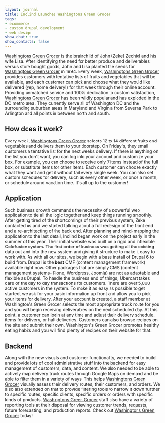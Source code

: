 ```yaml
---
layout: journal
title: Inclind Launches Washingtons Green Grocer
tags: 
- ecommerce
- custom drupal development
- web design
show_chat: true
show_contacts: false
---
```


<a href="http://www.washingtonsgreengrocer.com" target="_blank">Washingtons Green Grocer</a> is the brainchild of John (Zeke) Zechiel and his wife Lisa. After identifying the need for better produce and deliverables versus store bought goods, John and Lisa planted the seeds for <a href="http://www.washingtonsgreengrocer.com" target="_blank">Washingtons Green Grocer</a> in 1994. Every week, <a href="http://www.washingtonsgreengrocer.com" target="_blank">Washingtons Green Grocer</a> provides customers with tentative lists of fruits and vegetables that will be available, and each customer can pick and choose what they would like delivered (yep, home delivery!) for that week through their online account. Providing unmatched service and 100% dedication to custom satisfaction, <a href="http://www.washingtonsgreengrocer.com" target="_blank">Washingtons Green Grocer</a> has been wildly popular and has exploded in the DC metro area. They currently serve all of Washington DC and the surrounding suburban areas in Maryland and Virginia from Severna Park to Arlington and all points in between north and south. <h2> How does it work?</h2> Every week, <a href="http://www.washingtonsgreengrocer.com" target="_blank">Washingtons Green Grocer</a> selects 12 to 14 different fruits and vegetables and delivers them to your doorstep. On Friday's, they email customers a tentative list for the next weeks delivery. If there is anything on the list you don't want, you can log into your account and customize your box. For example, you can choose to receive only 7 items instead of the full box, or substitute items for other items. Each customer can choose exactly what they want and get it without fail every single week. You can also set custom schedules for delivery, such as every other week, or once a month, or schedule around vacation time. It's all up to the customer! <h2> Application</h2> Such business growth commands the necessity of a powerful web application to tie all the logic together and keep things running smoothly. After getting tired of the shortcomings of their previous system, Zeke contacted us and we started talking about a full redesign of the front end and a re-architecting of the back end. After planning and mind-mapping the application to the last detail, Inclind began work on the project early in the summer of this year. Their initial website was built on a rigid and inflexible Coldfusion system. The first order of business was getting all the existing data out and into the new system and giving it structure to make it easy to work with. As with all our sites, we begin with a base install of Drupal 6 to build from. Drupal is the <strong>best</strong> CMF (content management framework) available right now. Other packages that are simply CMS (content management systems- Plone, Wordpress, Joomla) are not as adaptable and flexible as Drupal. To handle the business end of things, Ubercart takes care of the day to day transactions for customers. There are over 5,000 active customers in the system. To make it as easy as possible to get started, we ask for your basic information up front and allow you to pick your items for delivery. After your account is created, a staff member at Washington's Green Grocer selects the most appropriate truck route for you and you will begin receiving deliverables on the next scheduled day. At this point, a customer can login at any time and adjust their delivery schedule, items for delivery, or halt deliveries. Customers can also browse recipes on the site and submit their own. Washington's Green Grocer promotes healthy eating habits and you will find plenty of recipes on their website for that. <h2> Backend</h2> Along with the new visuals and customer functionality, we needed to build and provide lots of cool administrative stuff into the backend for easy management of customers, data, and content. We also needed to be able to actively map delivery truck routes through Google Maps on demand and be able to filter them in a variety of ways. This helps <a href="http://www.washingtonsgreengrocer.com" target="_blank">Washingtons Green Grocer</a> visually assess their delivery routes, their customers, and orders. We also also extended on that to provide filtering tools to narrow it down further to specific routes, specific clients, specific orders or orders with specific kinds of products. <a href="http://www.washingtonsgreengrocer.com" target="_blank">Washingtons Green Grocer</a> staff also have a variety of reporting tools at their disposal for viewing customer trends, requests, future forecasting, and production reports. Check out <a href="http://www.washingtonsgreengrocer.com" target="_blank">Washingtons Green Grocer</a> today!